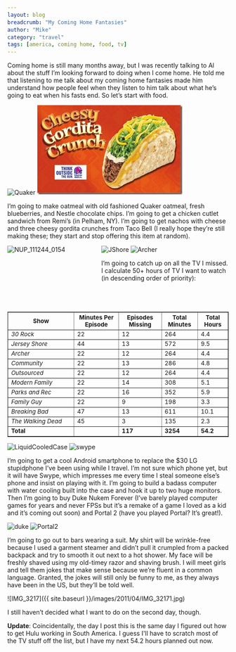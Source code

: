 ```yaml
---
layout: blog
breadcrumb: "My Coming Home Fantasies"
author: "Mike"
category: "travel"
tags: [america, coming home, food, tv]
---
```


Coming home is still many months away, but I was recently talking to Al about the stuff I’m looking forward to doing when I come home. He told me that listening to me talk about my coming home fantasies made him understand how people feel when they listen to him talk about what he’s going to eat when his fasts end. So let’s start with food.

<p><img src="{{ site.baseurl }}/images/2011/04/Quaker.jpg" alt="Quaker" style="display:inline;">
	<a href="{{ site.baseurl }}/images/2011/04/GorditaCrunch.jpg" style="display: inline;"><img src="/images/2011/04/GorditaCrunch_thumb.jpg" alt="GorditaCrunch" style="display: inline;"></a>
</p>

I’m going to make oatmeal with old fashioned Quaker oatmeal, fresh blueberries, and Nestle chocolate chips. I’m going to get a chicken cutlet sandwich from Remi’s (in Pelham, NY). I’m going to get nachos with cheese and three cheesy gordita crunches from Taco Bell (I really hope they’re still making these; they start and stop offering this item at random).

<p>
	<img style="display: inline; float: left;" title="NUP_111244_0154" src="{{ site.baseurl }}/images/2011/04/30_Rock.jpg" alt="NUP_111244_0154" width="214" height="150" align="left">
</p>
<p>
	<img style="display: inline;" title="JShore" src="{{ site.baseurl }}/images/2011/04/JShore.jpg" alt="JShore" width="202" height="150">
	<img style="display: inline;" title="Archer" src="{{ site.baseurl }}/images/2011/04/Archer.jpg" alt="Archer" width="211" height="151"></p>

I’m going to catch up on all the TV I missed. I calculate 50+ hours of TV I want to watch (in descending order of priority):

<table style="font-size: 10pt;" border="1">
	<tbody>
		<tr>
			<th width="30%">Show</th>
			<th>Minutes Per Episode</th>
			<th>Episodes Missing</th>
			<th>Total Minutes</th>
			<th>Total Hours</th>
		</tr>
		<tr>
			<td><em>30 Rock</em></td>
			<td>22</td>
			<td>12</td>
			<td>264</td>
			<td>4.4</td>
		</tr>
		<tr>
			<td><em>Jersey Shore</em></td>
			<td>44</td>
			<td>13</td>
			<td>572</td>
			<td>9.5</td>
		</tr>
		<tr>
			<td><em>Archer</em></td>
			<td>22</td>
			<td>12</td>
			<td>264</td>
			<td>4.4</td>
		</tr>
		<tr>
			<td><em>Community</em></td>
			<td>22</td>
			<td>13</td>
			<td>286</td>
			<td>4.8</td>
		</tr>
		<tr>
			<td><em>Outsourced</em></td>
			<td>22</td>
			<td>12</td>
			<td>264</td>
			<td>4.4</td>
		</tr>
		<tr>
			<td><em>Modern Family</em></td>
			<td>22</td>
			<td>14</td>
			<td>308</td>
			<td>5.1</td>
		</tr>
		<tr>
			<td><em>Parks and Rec</em></td>
			<td>22</td>
			<td>16</td>
			<td>352</td>
			<td>5.9</td>
		</tr>
		<tr>
			<td><em>Family Guy</em></td>
			<td>22</td>
			<td>9</td>
			<td>198</td>
			<td>3.3</td>
		</tr>
		<tr>
			<td><em>Breaking Bad</em></td>
			<td>47</td>
			<td>13</td>
			<td>611</td>
			<td>10.1</td>
		</tr>
		<tr>
			<td><em>The Walking Dead</em></td>
			<td>45</td>
			<td>3</td>
			<td>135</td>
			<td>2.3</td>
		</tr>
		<tr style="font-weight: bold;">
			<td>Total</td>
			<td></td>
			<td>117</td>
			<td>3254</td>
			<td>54.2</td>
		</tr>
	</tbody>
</table>

<p>
	<img style="display: inline;" title="LiquidCooledCase" src="{{ site.baseurl }}/images/2011/04/LiquidCooledCase.jpg" alt="LiquidCooledCase">
	<img style="display: inline;" title="swype" src="{{ site.baseurl }}/images/2011/04/swype.jpg" alt="swype">
</p>

I’m going to get a cool Android smartphone to replace the $30 LG stupidphone I’ve been using while I travel. I’m not sure which phone yet, but it will have Swype, which impresses me every time I steal someone else’s phone and insist on playing with it. I’m going to build a badass computer with water cooling built into the case and hook it up to two huge monitors. Then I’m going to buy Duke Nukem Forever (I’ve barely played computer games for years and never FPSs but it’s a remake of a game I loved as a kid and it’s coming out soon) and Portal 2 (have you played Portal? It’s great!).

<p>
	<img style="display: inline;" title="duke" src="{{ site.baseurl }}/images/2011/04/duke.jpg" alt="duke">
	<img style="display: inline;" title="Portal2" src="{{ site.baseurl }}/images/2011/04/Portal2.jpg" alt="Portal2">
</p>

I’m going to go out to bars wearing a suit. My shirt will be wrinkle-free because I used a garment steamer and didn’t pull it crumpled from a packed backpack and try to smooth it out next to a hot shower. My face will be freshly shaved using my old-timey razor and shaving brush. I will meet girls and tell them jokes that make sense because we’re fluent in a common language. Granted, the jokes will still only be funny to me, as they always have been in the US, but they’ll be told well.

![IMG_3217]({{ site.baseurl }}/images/2011/04/IMG_32171.jpg)

I still haven’t decided what I want to do on the second day, though.

**Update**: Coincidentally, the day I post this is the same day I figured out how to get Hulu working in South America. I guess I'll have to scratch most of the TV stuff off the list, but I have my next 54.2 hours planned out now.